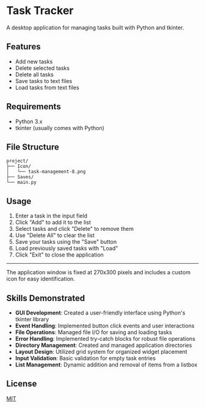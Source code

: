 # Task Tracker

A desktop application for managing tasks built with Python and tkinter.

## Features

- Add new tasks
- Delete selected tasks
- Delete all tasks
- Save tasks to text files
- Load tasks from text files

## Requirements

- Python 3.x
- tkinter (usually comes with Python)

## File Structure

```
project/
├── Icon/
│   └── task-management-8.png
├── Saves/
└── main.py
```

## Usage

1. Enter a task in the input field
2. Click "Add" to add it to the list
3. Select tasks and click "Delete" to remove them
4. Use "Delete All" to clear the list
5. Save your tasks using the "Save" button
6. Load previously saved tasks with "Load"
7. Click "Exit" to close the application

---

The application window is fixed at 270x300 pixels and includes a custom icon for easy identification.

## Skills Demonstrated

- **GUI Development**: Created a user-friendly interface using Python's tkinter library
- **Event Handling**: Implemented button click events and user interactions
- **File Operations**: Managed file I/O for saving and loading tasks
- **Error Handling**: Implemented try-catch blocks for robust file operations
- **Directory Management**: Created and managed application directories
- **Layout Design**: Utilized grid system for organized widget placement
- **Input Validation**: Basic validation for empty task entries
- **List Management**: Dynamic addition and removal of items from a listbox

## License

[MIT](https://opensource.org/licenses/MIT)
